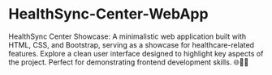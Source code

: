 # HealthSync-Center-WebApp
HealthSync Center Showcase: A minimalistic web application built with HTML, CSS, and Bootstrap, serving as a showcase for healthcare-related features. Explore a clean user interface designed to highlight key aspects of the project. Perfect for demonstrating frontend development skills. 🌐👩‍⚕️

